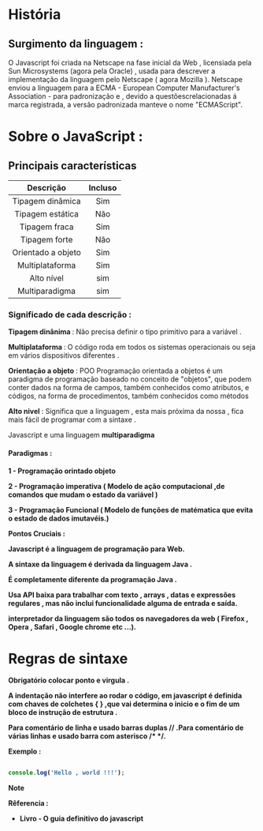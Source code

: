 
# História

## Surgimento da linguagem : 
<p> O Javascript foi criada na Netscape na fase inicial da Web , licensiada pela Sun Microsystems (agora pela Oracle) , usada para descrever a implementação da linguagem pelo Netscape ( agora Mozilla ). Netscape enviou a linguagem para a ECMA - European Computer Manufacturer's Association - para padronização e , devido a questôescrelacionadas á marca registrada, a versão padronizada manteve o nome "ECMAScript". </p>


# Sobre o JavaScript : 

## Principais características 

| Descrição | Incluso | 
|:--:|:--:|
|Tipagem dinâmica | Sim |
|Tipagem estática | Não | 
|Tipagem fraca | Sim |
|Tipagem forte | Não |
|Orientado a objeto | Sim |
|Multiplataforma | Sim |
|Alto nível | sim |
|Multiparadigma | sim |

### Significado de cada descrição : 

<strong> Tipagem dinânima </strong> : Não precisa definir o tipo primitivo para a variável . </p> 
<strong>Multiplataforma </strong> : O código roda em todos os sistemas operacionais ou seja em vários dispositivos diferentes . </p> 
<strong> Orientação a objeto </strong> : POO Programação orientada a objetos é um paradigma de programação baseado no conceito de "objetos", que podem conter dados na forma de campos, também conhecidos como atributos, e códigos, na forma de procedimentos, também conhecidos como métodos </p>
<strong> Alto nivel  </strong> : Significa que a linguagem , esta mais próxima da nossa , fica mais fácil de programar com a sintaxe .

<p>Javascript e uma linguagem <strong> multiparadigma </p>
</p>

#### Paradigmas :

<p> 1 -  Programação orintado objeto </p>
<p> 2 -   Programação imperativa ( Modelo de ação computacional ,de comandos que mudam o estado da variável ) </p>
<p> 3 -  Programação Funcional ( Modelo de funções de matématica que evita o estado de dados imutavéis.)</p>

**Pontos Cruciais :**  

 <p>Javascript é a linguagem de programação para Web. </p>

  <p> A sintaxe da linguagem é derivada da linguagem Java . </p>

 <p> É completamente diferente da programação Java . </p>

 <p>   Usa API baixa para trabalhar com texto , arrays , datas e expressôes regulares , mas não inclui funcionalidade alguma de entrada e saída. </p>

 <p>  interpretador da linguagem são todos os navegadores da web ( Firefox , Opera , Safari , Google chrome etc ...). </p>


# Regras de sintaxe 

<p> Obrigatório colocar ponto e virgula .</p>
<p>A indentação não interfere ao rodar o código, em javascript é definida com chaves de colchetes { } ,que vai determina o inicio e o fim de um bloco de instrução de estrutura . </p>
<p> Para comentário de linha e usado barras duplas  // .</p.
<p>Para comentário de várias linhas e usado barra com asterisco /* */. </p>


Exemplo :

```javascript

console.log('Hello , world !!!');

```

> [!NOTE]
> <strong>Rêferencia : </strong> 
> * Livro - O guia definitivo do javascript
